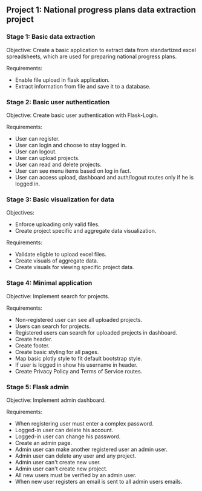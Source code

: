 ## Project 1: National progress plans data extraction project 

### Stage 1: Basic data extraction
Objective: Create a basic application to extract data from standartized excel spreadsheets, which are used for preparing national progress plans.

Requirements:
- Enable file upload in flask application. 
- Extract information from file and save it to a database.

### Stage 2: Basic user authentication
Objective: Create basic user authentication with Flask-Login.

Requirements:
- User can register.
- User can login and choose to stay logged in.
- User can logout.
- User can upload projects.
- User can read and delete projects.
- User can see menu items based on log in fact.
- User can access upload, dashboard and auth/logout routes only if he is logged in.

### Stage 3: Basic visualization for data
Objectives: 
- Enforce uploading only valid files.
- Create project specific and aggregate data visualization.

Requirements:
- Validate eligble to upload excel files.
- Create visuals of aggregate data.
- Create visuals for viewing specific project data.

### Stage 4: Minimal application
Objective: Implement search for projects.

Requirements:
- Non-registered user can see all uploaded projects.
- Users can search for projects.
- Registered users can search for uploaded projects in dashboard.
- Create header.
- Create footer.
- Create basic styling for all pages.
- Map basic plotly style to fit default bootstrap style.
- If user is logged in show his username in header.
- Create Privacy Policy and Terms of Service routes.

### Stage 5: Flask admin
Objective: Implement admin dashboard.

Requirements:
- When registering user must enter a complex password.
- Logged-in user can delete his account.
- Logged-in user can change his password.
- Create an admin page.
- Admin user can make another registered user an admin user.
- Admin user can delete any user and any project.
- Admin user can't create new user.
- Admin user can't create new project.
- All new users must be verified by an admin user.
- When new user registers an email is sent to all admin users emails.